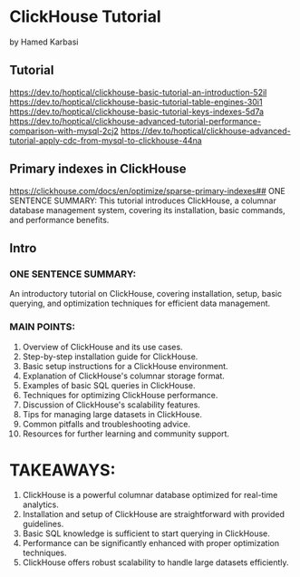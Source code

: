 # ClickHouse Tutorial 

by Hamed Karbasi

## Tutorial

https://dev.to/hoptical/clickhouse-basic-tutorial-an-introduction-52il
https://dev.to/hoptical/clickhouse-basic-tutorial-table-engines-30i1
https://dev.to/hoptical/clickhouse-basic-tutorial-keys-indexes-5d7a
https://dev.to/hoptical/clickhouse-advanced-tutorial-performance-comparison-with-mysql-2cj2
https://dev.to/hoptical/clickhouse-advanced-tutorial-apply-cdc-from-mysql-to-clickhouse-44na

## Primary indexes in ClickHouse

https://clickhouse.com/docs/en/optimize/sparse-primary-indexes## ONE SENTENCE SUMMARY:
This tutorial introduces ClickHouse, a columnar database management system, covering its installation, basic commands, and performance benefits.




##  Intro
###  ONE SENTENCE SUMMARY:
An introductory tutorial on ClickHouse, covering installation, setup, basic querying, and optimization techniques for efficient data management.

###  MAIN POINTS:
1. Overview of ClickHouse and its use cases.
2. Step-by-step installation guide for ClickHouse.
3. Basic setup instructions for a ClickHouse environment.
4. Explanation of ClickHouse's columnar storage format.
5. Examples of basic SQL queries in ClickHouse.
6. Techniques for optimizing ClickHouse performance.
7. Discussion of ClickHouse's scalability features.
8. Tips for managing large datasets in ClickHouse.
9. Common pitfalls and troubleshooting advice.
10. Resources for further learning and community support.

# TAKEAWAYS:
1. ClickHouse is a powerful columnar database optimized for real-time analytics.
2. Installation and setup of ClickHouse are straightforward with provided guidelines.
3. Basic SQL knowledge is sufficient to start querying in ClickHouse.
4. Performance can be significantly enhanced with proper optimization techniques.
5. ClickHouse offers robust scalability to handle large datasets efficiently.
